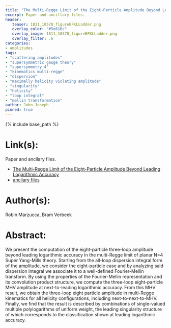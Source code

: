 ```yaml
---
title: "The Multi-Regge Limit of the Eight-Particle Amplitude Beyond Leading Logarithmic Accuracy"
excerpt: Paper and ancillary files.
header:
   teaser: 1811_10570_figureBFKLLadder.png
   overlay_color: "#5e616c"
   overlay_image: 1811_10570_figureBFKLLadder.png
   overlay_filter: .6
categories:
- amplitudes
tags:
- "scattering amplitudes"
- "supersymmetric gauge theory"
- "supersymmetry 4"
- "kinematics multi-regge"
- "dispersion"
- "maximally helicity violating amplitude"
- "singularity"
- "helicity"
- "loop integral"
- "mellin transformation"
author: John_Joseph
pinned: true
---
```

{% include base_path %}

# Link(s):
Paper and ancilary files.
  * [The Multi-Regge Limit of the Eight-Particle Amplitude Beyond Leading Logarithmic Accuracy](https://arxiv.org/abs/1811.10570)
  * [ancilary files](https://arxiv.org/src/1811.10570/anc)

# Author(s):
Robin Marzucca, Bram Verbeek

# Abstract:
We present the computation of the eight-particle three-loop amplitude beyond leading logarithmic accuracy in the multi-Regge limit of planar N=4 Super Yang-Mills theory. Starting from the all-loop dispersion integral form of the amplitude, we consider the eight-particle case and by analyzing said dispersion integral we associate it to a well-defined Fourier-Mellin transform. By using the properties of the Fourier-Mellin representation and its convolution product structure, we compute the three-loop eight-particle MHV amplitude at next-to-leading logarithmic accuracy. From this MHV result, we obtain the three-loop eight particle amplitude in multi-Regge kinematics for all helicity configurations, including next-to-next-to-MHV. Finally, we find that the result is described by combinations of single-valued multiple polylogarithms of uniform weight, the leading singularity structure of which corresponds to the classification shown at leading logarithmic accuracy.